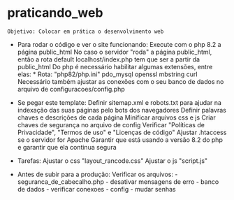 # praticando_web
    Objetivo: Colocar em prática o desenvolvimento web

- Para rodar o código e ver o site funcionando:
    Execute com o php 8.2 a página public_html
        No caso o servidor "roda" a página public_html, então a rota default localhost/index.php tem que ser a partir da public_html
    Do php é necessário habilitar algumas extensões, entre elas: 
        * Rota: "php82/php.ini"
        pdo_mysql
        openssl
        mbstring
        curl
    Necessário também ajustar as conexões com o seu banco de dados no arquivo de configuracoes/config.php

- Se pegar este template:
    Definir sitemap.xml e robots.txt para ajudar na indexação das suas páginas pelo bots dos navegadores
    Definir palavras chaves e descrições de cada página
    Minificar arquivos css e js
    Criar chaves de segurança no arquivo de config
    Verificar "Políticas de Privacidade", "Termos de uso" e "Licenças de código"
    Ajustar .htaccess se o servidor for Apache
    Garantir que está usando a versão 8.2 do php e garantir que ela continua segura

- Tarefas:
    Ajustar o css "layout_rancode.css"
    Ajustar o js "script.js"

- Antes de subir para a produção:
    Verificar os arquivos: 
        - seguranca_de_cabecalho.php - desativar mensagens de erro
        - banco de dados - verificar conexoes
        - config - mudar senhas



